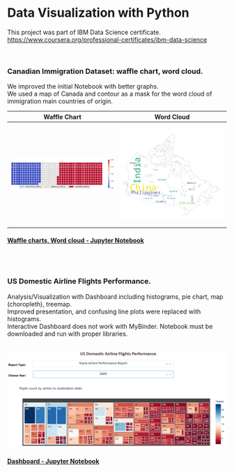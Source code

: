 #  Data Visualization with Python


This project was part of IBM Data Science certificate. https://www.coursera.org/professional-certificates/ibm-data-science

<br> 

### **Canadian Immigration Dataset:  waffle chart, word cloud.** 

We improved the initial Notebook with better graphs. <br> We used a map of Canada and contour as a mask for the word cloud of immigration main countries of origin.  


|   Waffle Chart        |      Word Cloud     |
| ---         |   ---         |
|  <p align="center"> <img src="Canada_immigration_waffle.png" width="400"  /> </p> | <p align="center"> <img src= "Canada_immigration_wordcloud.png" width="400" /></p>|


#### [Waffle charts, Word cloud - Jupyter Notebook](https://github.com/DrStef/Data-Visualization-with-Python/blob/main/Waffle-Charts-Word-Clouds-and-Regression-Plots-v2.ipynb)

<br>
<br>




### **US Domestic Airline Flights Performance.** 

Analysis/Visualization with Dashboard including histograms, pie chart, map (choropleth), treemap.<br>
Improved presentation, and confusing line plots were replaced with histograms.<br>
Interactive Dashboard does not work with MyBinder. Notebook must be downloaded and run with proper libraries.     
<br>
<p align="center"> <img src="TreeMap_Dashboard_001.png" width="750"  /> </p>  


#### [Dashboard - Jupyter Notebook](https://github.com/DrStef/Data-Visualization-with-Python/blob/main/US%20Domestic%20Airline%20Flights%20Performance_Dashboard_v3.ipynb)








